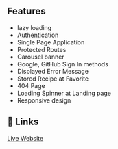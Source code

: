 
## Features

* lazy loading
*  Authentication
*  Single Page Application 
*  Protected Routes
*  Carousel banner
*  Google, GitHub Sign In methods
*  Displayed Error Message 
*  Stored Recipe at Favorite 
*  404 Page 
*  Loading Spinner at Landing page 
*  Responsive design 
 


## 🔗 Links
[Live Website ](https://bangla-recipes-d82f8.web.app/)